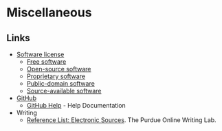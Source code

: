 # Miscellaneous

## Links

- [Software license](https://en.wikipedia.org/wiki/Software_license)
  - [Free software](https://en.wikipedia.org/wiki/Free_software)
  - [Open-source software](https://en.wikipedia.org/wiki/Open-source_software)
  - [Proprietary software](https://en.wikipedia.org/wiki/Proprietary_software)
  - [Public-domain software](https://en.wikipedia.org/wiki/Public_domain_software)
  - [Source-available software](https://en.wikipedia.org/wiki/Source-available_software)
- [GitHub](https://en.wikipedia.org/wiki/GitHub)
  - [GitHub Help](https://help.github.com/en) - Help Documentation
- Writing
  - [Reference List: Electronic Sources](https://owl.purdue.edu/owl/research_and_citation/apa_style/apa_formatting_and_style_guide/reference_list_electronic_sources.html). The Purdue Online Writing Lab.
